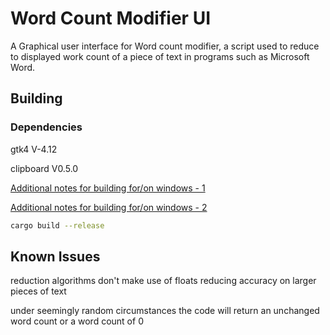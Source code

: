# Word Count Modifier UI

A Graphical user interface for Word count modifier, a script used to reduce to displayed work count of a piece of text in programs such as Microsoft Word.

## Building

### Dependencies

gtk4 V-4.12

clipboard V0.5.0

[Additional notes for building for/on windows - 1](https://www.gtk.org/docs/installations/windows/)

[Additional notes for building for/on windows - 2](https://gtk-rs.org/gtk4-rs/stable/latest/book/installation_windows.html)

```bash
cargo build --release
```

## Known Issues

reduction algorithms don't make use of floats reducing accuracy on larger pieces of text

under seemingly random circumstances the code will return an unchanged word count or a word count of 0